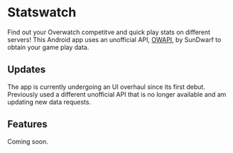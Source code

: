 # Statswatch
Find out your Overwatch competitve and quick play stats on different servers! This Android app uses an unofficial API, [OWAPI](https://github.com/SunDwarf/OWAPI), by SunDwarf to obtain your game play data.

## Updates
The app is currently undergoing an UI overhaul since its first debut. Previously used a different unofficial API that is no longer available and am updating new data requests.

## Features
Coming soon.

